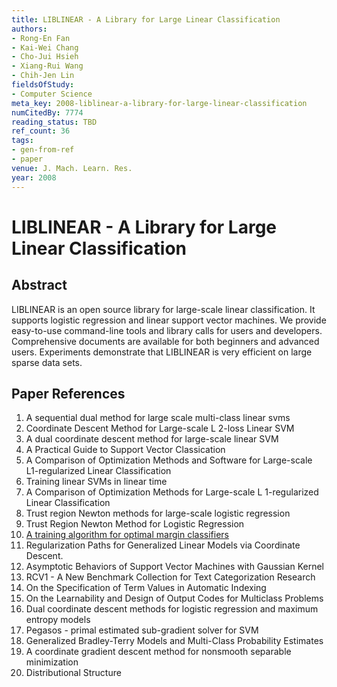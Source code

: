 ```yaml
---
title: LIBLINEAR - A Library for Large Linear Classification
authors:
- Rong-En Fan
- Kai-Wei Chang
- Cho-Jui Hsieh
- Xiang-Rui Wang
- Chih-Jen Lin
fieldsOfStudy:
- Computer Science
meta_key: 2008-liblinear-a-library-for-large-linear-classification
numCitedBy: 7774
reading_status: TBD
ref_count: 36
tags:
- gen-from-ref
- paper
venue: J. Mach. Learn. Res.
year: 2008
---
```


# LIBLINEAR - A Library for Large Linear Classification

## Abstract

LIBLINEAR is an open source library for large-scale linear classification. It supports logistic regression and linear support vector machines. We provide easy-to-use command-line tools and library calls for users and developers. Comprehensive documents are available for both beginners and advanced users. Experiments demonstrate that LIBLINEAR is very efficient on large sparse data sets.

## Paper References

1. A sequential dual method for large scale multi-class linear svms
2. Coordinate Descent Method for Large-scale L 2-loss Linear SVM
3. A dual coordinate descent method for large-scale linear SVM
4. A Practical Guide to Support Vector Classication
5. A Comparison of Optimization Methods and Software for Large-scale L1-regularized Linear Classification
6. Training linear SVMs in linear time
7. A Comparison of Optimization Methods for Large-scale L 1-regularized Linear Classification
8. Trust region Newton methods for large-scale logistic regression
9. Trust Region Newton Method for Logistic Regression
10. [A training algorithm for optimal margin classifiers](1992-a-training-algorithm-for-optimal-margin-classifiers)
11. Regularization Paths for Generalized Linear Models via Coordinate Descent.
12. Asymptotic Behaviors of Support Vector Machines with Gaussian Kernel
13. RCV1 - A New Benchmark Collection for Text Categorization Research
14. On the Specification of Term Values in Automatic Indexing
15. On the Learnability and Design of Output Codes for Multiclass Problems
16. Dual coordinate descent methods for logistic regression and maximum entropy models
17. Pegasos - primal estimated sub-gradient solver for SVM
18. Generalized Bradley-Terry Models and Multi-Class Probability Estimates
19. A coordinate gradient descent method for nonsmooth separable minimization
20. Distributional Structure
